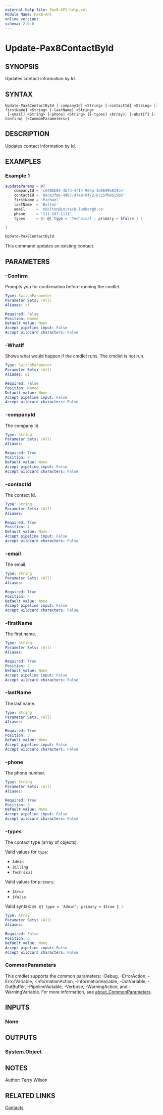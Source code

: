 ```yaml
---
external help file: Pax8-API-help.xml
Module Name: Pax8-API
online version:
schema: 2.0.0
---
```


# Update-Pax8ContactById

## SYNOPSIS
Updates contact information by Id.

## SYNTAX

```
Update-Pax8ContactById [-companyId] <String> [-contactId] <String> [-firstName] <String> [-lastName] <String>
 [-email] <String> [-phone] <String> [[-types] <Array>] [-WhatIf] [-Confirm] [<CommonParameters>]
```

## DESCRIPTION
Updates contact information by Id.

## EXAMPLES

### Example 1
```powershell
$updateParams = @{
    companyId = 'c0486b84-3bfd-4f14-964a-1b5699b824ce'
    contactId = '89ce3f86-4db7-47e8-9f72-0725fb861508'
    firstName = 'Michael'
    lastName  = 'Bolton'
    email     = 'mbolton@initech.lumbergh.co'
    phone     = '111-187-1111'
    types     = @( @{ type = 'Technical'; primary = $false } )

}

Update-Pax8ContactById
```

This command updates an existing contact.

## PARAMETERS

### -Confirm
Prompts you for confirmation before running the cmdlet.

```yaml
Type: SwitchParameter
Parameter Sets: (All)
Aliases: cf

Required: False
Position: Named
Default value: None
Accept pipeline input: False
Accept wildcard characters: False
```

### -WhatIf
Shows what would happen if the cmdlet runs.
The cmdlet is not run.

```yaml
Type: SwitchParameter
Parameter Sets: (All)
Aliases: wi

Required: False
Position: Named
Default value: None
Accept pipeline input: False
Accept wildcard characters: False
```

### -companyId
The company Id.

```yaml
Type: String
Parameter Sets: (All)
Aliases:

Required: True
Position: 0
Default value: None
Accept pipeline input: False
Accept wildcard characters: False
```

### -contactId
The contact Id.

```yaml
Type: String
Parameter Sets: (All)
Aliases:

Required: True
Position: 1
Default value: None
Accept pipeline input: False
Accept wildcard characters: False
```

### -email
The email.

```yaml
Type: String
Parameter Sets: (All)
Aliases:

Required: True
Position: 4
Default value: None
Accept pipeline input: False
Accept wildcard characters: False
```

### -firstName
The first name.

```yaml
Type: String
Parameter Sets: (All)
Aliases:

Required: True
Position: 2
Default value: None
Accept pipeline input: False
Accept wildcard characters: False
```

### -lastName
The last name.

```yaml
Type: String
Parameter Sets: (All)
Aliases:

Required: True
Position: 3
Default value: None
Accept pipeline input: False
Accept wildcard characters: False
```

### -phone
The phone number.

```yaml
Type: String
Parameter Sets: (All)
Aliases:

Required: True
Position: 5
Default value: None
Accept pipeline input: False
Accept wildcard characters: False
```

### -types
The contact type (array of objects).

Valid values for `type`:

- `Admin`
- `Billing`
- `Technical`

Valid values for `primary`:

- `$true`
- `$false`

Valid syntax: `@( @{ type = 'Admin'; primary = $true } )`

```yaml
Type: Array
Parameter Sets: (All)
Aliases:

Required: False
Position: 6
Default value: None
Accept pipeline input: False
Accept wildcard characters: False
```

### CommonParameters
This cmdlet supports the common parameters: -Debug, -ErrorAction, -ErrorVariable, -InformationAction, -InformationVariable, -OutVariable, -OutBuffer, -PipelineVariable, -Verbose, -WarningAction, and -WarningVariable. For more information, see [about_CommonParameters](http://go.microsoft.com/fwlink/?LinkID=113216).

## INPUTS

### None

## OUTPUTS

### System.Object
## NOTES
Author: Terry Wilson

## RELATED LINKS

[Contacts](https://docs.pax8.com/api/v1#tag/Contacts)
